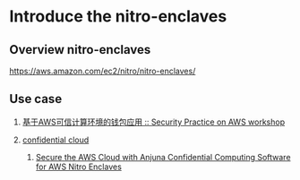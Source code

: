 # Introduce the nitro-enclaves

## Overview nitro-enclaves
https://aws.amazon.com/ec2/nitro/nitro-enclaves/

## Use case
1. [基于AWS可信计算环境的钱包应用 :: Security Practice on AWS workshop](https://seclab.cloudguru.run/%E8%BF%9B%E9%98%B6/7.applicationsecurity/26.aws%E9%92%B1%E5%8C%85%E5%BA%94%E7%94%A8/)

2. [confidential cloud](https://www.helpnetsecurity.com/2021/04/28/confidential-cloud/)
   1. [Secure the AWS Cloud with Anjuna Confidential Computing Software for AWS Nitro Enclaves](https://www.anjuna.io/amazon-nitro-enclaves)